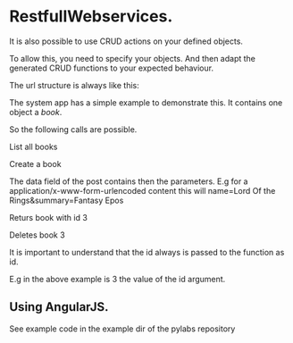 RestfullWebservices.
====================

It is also possible to use CRUD actions on your defined objects.

To allow this, you need to specify your objects. And then adapt the
generated CRUD functions to your expected behaviour.

The url structure is always like this:

The system app has a simple example to demonstrate this. It contains one
object a *book*.

So the following calls are possible.

List all books

Create a book

The data field of the post contains then the parameters. E.g for a
application/x-www-form-urlencoded content this will name=Lord Of the
Rings&summary=Fantasy Epos

Returs book with id 3

Deletes book 3

It is important to understand that the id always is passed to the
function as id.

E.g in the above example is 3 the value of the id argument.

Using AngularJS.
----------------

See example code in the example dir of the pylabs repository
